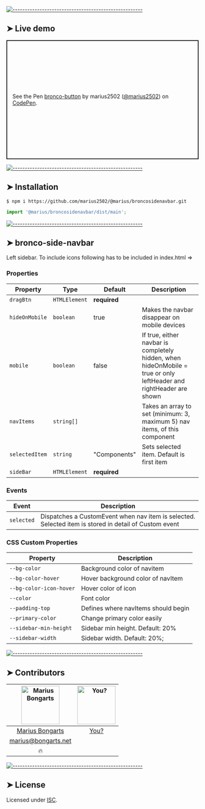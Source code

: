 
[![-----------------------------------------------------](https://raw.githubusercontent.com/andreasbm/readme/master/assets/lines/colored.png)](#live-demo)

## ➤ Live demo

<p class="codepen" data-height="311" data-theme-id="0" data-default-tab="html,result" data-user="marius2502" data-slug-hash="MMzboL" style="height: 311px; box-sizing: border-box; display: flex; align-items: center; justify-content: center; border: 2px solid; margin: 1em 0; padding: 1em;" data-pen-title="bronco-button">
  <span>See the Pen <a target="_blank" href="https://codepen.io/marius2502/pen/MMzboL/">
  bronco-button</a> by marius2502 (<a target="_blank" href="https://codepen.io/marius2502">@marius2502</a>)
  on <a target="_blank" href="https://codepen.io">CodePen</a>.</span>
</p>


[![-----------------------------------------------------](https://raw.githubusercontent.com/andreasbm/readme/master/assets/lines/colored.png)](#installation)

## ➤ Installation

```
$ npm i https://github.com/marius2502/@marius/broncosidenavbar.git
```

```javascript
import '@marius/broncosidenavbar/dist/main';
```


[![-----------------------------------------------------](https://raw.githubusercontent.com/andreasbm/readme/master/assets/lines/colored.png)](#bronco-side-navbar)

## ➤ bronco-side-navbar

Left sidebar. To include icons following has to be included in index.html  => <link href="https://fonts.googleapis.com/icon?family=Material+Icons" rel="stylesheet">

### Properties

| Property       | Type          | Default      | Description                                      |
|----------------|---------------|--------------|--------------------------------------------------|
| `dragBtn`      | `HTMLElement` | **required** |                                                  |
| `hideOnMobile` | `boolean`     | true         | Makes the navbar disappear on mobile devices     |
| `mobile`       | `boolean`     | false        | If true, either navbar is completely hidden, when hideOnMobile = true or only leftHeader and rightHeader are shown |
| `navItems`     | `string[]`    |              | Takes an array to set (minimum: 3, maximum 5) nav items, of this component |
| `selectedItem` | `string`      | "Components" | Sets selected item. Default is first item        |
| `sideBar`      | `HTMLElement` | **required** |                                                  |

### Events

| Event      | Description                                      |
|------------|--------------------------------------------------|
| `selected` | Dispatches a CustomEvent when nav item is selected. Selected item is stored in detail of Custom event |

### CSS Custom Properties

| Property                | Description                         |
|-------------------------|-------------------------------------|
| `--bg-color`            | Background color of navitem         |
| `--bg-color-hover`      | Hover background color of navItem   |
| `--bg-color-icon-hover` | Hover color of icon                 |
| `--color`               | Font color                          |
| `--padding-top`         | Defines where navItems should begin |
| `--primary-color`       | Change primary color easily         |
| `--sidebar-min-height`  | Sidebar min height. Default: 20%    |
| `--sidebar-width`       | Sidebar width. Default: 20%;        |



[![-----------------------------------------------------](https://raw.githubusercontent.com/andreasbm/readme/master/assets/lines/colored.png)](#contributors)

## ➤ Contributors
	

| [<img alt="Marius Bongarts" src="https://avatars2.githubusercontent.com/u/38838885?s=460&v=4" width="100">](https://bongarts.net/) | [<img alt="You?" src="https://joeschmoe.io/api/v1/random" width="100">](https://github.com/andreasbm/readme/blob/master/CONTRIBUTING.md) |
|:--------------------------------------------------:|:--------------------------------------------------:|
| [Marius Bongarts](https://bongarts.net/)         | [You?](https://github.com/andreasbm/readme/blob/master/CONTRIBUTING.md) |
| [marius@bongarts.net](mailto:marius@bongarts.net) |                                                  |
| 🔥                                               |                                                  |



[![-----------------------------------------------------](https://raw.githubusercontent.com/andreasbm/readme/master/assets/lines/colored.png)](#license)

## ➤ License
	
Licensed under [ISC](https://opensource.org/licenses/ISC).